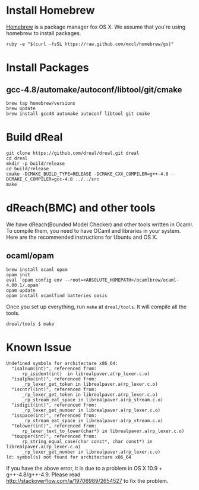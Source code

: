 Install Homebrew
================

[Homebrew][homebrew] is a package manager fox OS X. We assume that
you're using homebrew to install packages.

    ruby -e "$(curl -fsSL https://raw.github.com/mxcl/homebrew/go)"

[homebrew]: http://brew.sh

Install Packages
================

gcc-4.8/automake/autoconf/libtool/git/cmake
-------------------------------------------

    brew tap homebrew/versions
    brew update
    brew install gcc48 automake autoconf libtool git cmake

Build dReal
===========

    git clone https://github.com/dreal/dreal.git dreal
    cd dreal
    mkdir -p build/release
    cd build/release
    cmake -DCMAKE_BUILD_TYPE=RELEASE -DCMAKE_CXX_COMPILER=g++-4.8 -DCMAKE_C_COMPILER=gcc-4.8 ../../src
    make

dReach(BMC) and other tools
===========================

We have dReach(Bounded Model Checker) and other tools written in
Ocaml. To compile them, you need to have OCaml and libraries in your
system. Here are the recommended instructions for Ubuntu and OS X.

ocaml/opam
-----------

    brew install ocaml opam
    opam init
    eval `opam config env --root=<ABSOLUTE_HOMEPATH>/ocamlbrew/ocaml-4.00.1/.opam`
    opam update
    opam install ocamlfind batteries oasis

Once you set up everything, run `make` at `dreal/tools`. It will compile
all the tools.

    dreal/tools $ make


Known Issue
===========

~~~~~~~~~~~~~~~~~~~~~~~~~~~~~~~~~
Undefined symbols for architecture x86_64:
  "isalnum(int)", referenced from:
      rp_isident(int)  in librealpaver.a(rp_lexer.c.o)
  "isalpha(int)", referenced from:
      _rp_lexer_get_token in librealpaver.a(rp_lexer.c.o)
  "iscntrl(int)", referenced from:
      _rp_lexer_get_token in librealpaver.a(rp_lexer.c.o)
      _rp_stream_eat_space in librealpaver.a(rp_stream.c.o)
  "isdigit(int)", referenced from:
      _rp_lexer_get_number in librealpaver.a(rp_lexer.c.o)
  "isspace(int)", referenced from:
      _rp_stream_eat_space in librealpaver.a(rp_stream.c.o)
  "tolower(int)", referenced from:
      rp_lexer_text_to_lower(char*) in librealpaver.a(rp_lexer.c.o)
  "toupper(int)", referenced from:
      rp_string_equal_case(char const*, char const*) in librealpaver.a(rp_lexer.c.o)
      _rp_lexer_get_number in librealpaver.a(rp_lexer.c.o)
ld: symbol(s) not found for architecture x86_64
~~~~~~~~~~~~~~~~~~~~~~~~~~~~~~~~~

If you have the above error, it is due to a problem in OS X 10.9 + g++-4.8/g++-4.9.
Please read http://stackoverflow.com/a/19706989/2654527 to fix the problem.
